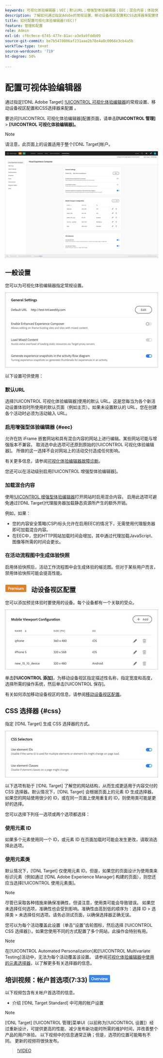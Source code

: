 ```yaml
---
keywords: 可视化体验编辑器；VEC；默认URL；增强型体验编辑器；EEC；混合内容；体验快照；移动设备视区；CSS;CSS选择器
description: 了解如何通过指定Adobe的常规设置、移动设备视区配置和CSS选择器来配置体验 [!DNL Target] 可视化体验编辑器(VEC)。
title: 如何配置可视化体验编辑器(VEC)?
feature: 管理和配置
role: Admin
exl-id: cf6c9ece-6745-477e-81ac-a3e9a9fddb09
source-git-commit: be7b5478006af231aae2b78e4a8c0066e3cb4a5b
workflow-type: tm+mt
source-wordcount: '719'
ht-degree: 50%

---
```


# 配置可视体验编辑器

通过指定[!DNL Adobe Target] [!UICONTROL 可视化体验编辑器](VEC)的常规设置、移动设备视区配置和CSS选择器来配置 。

要访问[!UICONTROL 可视化体验编辑器]配置页面，请单击&#x200B;**[!UICONTROL 管理]** > **[!UICONTROL 可视化体验编辑器]。**

>[!NOTE]
>
>请注意，此页面上的设置适用于整个[!DNL Target]帐户。

![可视化体验编辑器配置页面](/help/administrating-target/assets/vec.png)

## 一般设置

您可以为可视化体验编辑器指定常规设置。

![“常规设置”部分](/help/administrating-target/assets/general-settings.png)

以下设置可供使用：

### 默认URL

选择[!UICONTROL 可视化体验编辑器]使用的默认 URL。这是您每当为各个新活动设置体验时所使用的默认页面（例如主页）。如果未设置默认的 URL，您在创建各个活动时必须为活动输入 URL。

### 启用增强型体验编辑器 {#eec}

允许在防 iFrame 嵌套网站和具有混合内容的网站上进行编辑。某些网站可能与增强版本不兼容。 取消选中此选项可还原到原始的[!UICONTROL 可视化体验编辑器]。 所做的这一选择不会对网站上的活动交付造成任何影响。

有关更多信息，请参阅[可视化体验编辑器故障诊断](/help/c-experiences/c-visual-experience-composer/r-troubleshoot-composer/troubleshoot-composer.md)。

您还可以在活动级别启用[!UICONTROL 增强型体验编辑器]。

### 加载混合内容

使用[!UICONTROL 增强型体验编辑器](EEC)打开网站时启用混合内容。 启用此选项可避免通过[!DNL Target]代理服务器加载静态资源所产生的额外开销。

例如，如果：

* 您的内容安全策略(CSP)标头允许在启用EEC的情况下，无需使用代理服务器即可加载混合内容。
* 在EEC中，您的HTTP网站加载时间会增加，其中通过代理加载JavaScript、图像等所需的时间会更长。

### 在活动流程图中生成体验快照

启用体验快照后，活动工作流程图中会生成体验的缩览图。但对于某些用户而言，禁用体验快照可能会提高性能。

## ![Premium徽章移](/help/assets/premium.png) 动设备视区配置

您可以添加预览体验时要使用的设备。每个设备都有一个关联的受众。

![移动设备视区配置部分](/help/administrating-target/assets/mobile-viewport-configuration.png)

单击&#x200B;**[!UICONTROL 添加]**，为移动设备视区指定描述性名称，指定宽度和高度，选择所需的操作系统，然后单击[!UICONTROL 保存]。

有关如何添加移动设备视区的信息，请参阅[移动设备视区配置](/help/c-experiences/c-visual-experience-composer/mobile-viewports.md)。

## CSS 选择器 {#css}

指定 [!DNL Target] 生成 CSS 选择器的方式。

![CSS选择器部分](/help/administrating-target/assets/css-selectors.png)

以下选项有助于 [!DNL Target] 了解您的网站结构，从而生成更适用于内容交付的 CSS 选择器。默认情况下，[!DNL Target] 会根据页面上的元素 ID 生成选择器。如果您的网站使用很少的 ID，或在同一页面上使用重复的 ID，则使用类可能是更好的选择。

您可以选择下列任一选项或两个选项都选择：

### 使用元素 ID

如果多个元素使用同一个 ID，或元素 ID 在页面加载时可能会发生更改，请取消选择此选项。

### 使用元素类

默认情况下，[!DNL Target] 仅使用元素 ID。但是，如果您的页面设计为使用类来标识元素（例如通过 [!DNL Adobe Experience Manager] 构建的页面），则您还应当选择[!UICONTROL 使用元素类]。

>[!NOTE]
>
>尽管已采取各种措施来确保准确性，但请注意，使用类可能会导致错误。 如果您未选择任何选项，准确性也会受到影响。准确性由高到低的顺序为：选择 ID > 选择类 > 未选择任何选项。请务必测试页面，以确保选择器正确无误。

您可以为每个活动覆盖此设置（单击“设置”齿轮图标，然后选择 [!UICONTROL CSS 选择器]）。如果您使用不同的方式配置了多个网站，此操作会特别有用。

>[!NOTE]
>
>在[!UICONTROL Automated Personalization]和[!UICONTROL Multivariate Testing]活动中，无法为每个活动覆盖该设置。  请参阅[可视化体验编辑器中使用的元素选择器](/help/c-experiences/c-visual-experience-composer/vec-selectors.md)，以了解更多有关选择器的信息。

## 培训视频：帐户首选项(7:33) ![概述徽章](/help/assets/overview.png)

以下视频包含有关帐户首选项的信息。

* 介绍 [!DNL Target Standard] 中可用的帐户设置

>[!NOTE]
>
>[!DNL Target] [!UICONTROL 管理]菜单UI（以前称为[!UICONTROL 设置]）经过重新设计，可提供更高的性能、减少发布新功能时所需的维护时间，并改善整个产品的用户体验。 以下视频中的信息通常正确；但是，选项的位置可能略有不同。 更新的视频将很快发布。

>[!VIDEO](https://video.tv.adobe.com/v/17379)
